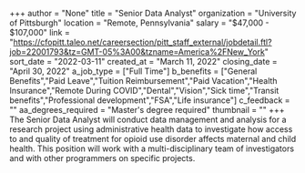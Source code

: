+++
author = "None"
title = "Senior Data Analyst"
organization = "University of Pittsburgh"
location = "Remote, Pennsylvania"
salary = "$47,000 - $107,000"
link = "https://cfopitt.taleo.net/careersection/pitt_staff_external/jobdetail.ftl?job=22001793&tz=GMT-05%3A00&tzname=America%2FNew_York"
sort_date = "2022-03-11"
created_at = "March 11, 2022"
closing_date = "April 30, 2022"
a_job_type = ["Full Time"]
b_benefits = ["General Benefits","Paid Leave","Tuition Reimbursement","Paid Vacation","Health Insurance","Remote During COVID","Dental","Vision","Sick time","Transit benefits","Professional development","FSA","Life insurance"]
c_feedback = ""
aa_degrees_required = "Master's degree required"
thumbnail = ""
+++
The Senior Data Analyst will conduct data management and analysis for a research project using administrative health data to investigate how access to and quality of treatment for opioid use disorder affects maternal and child health. This position will work with a multi-disciplinary team of investigators and with other programmers on specific projects. 